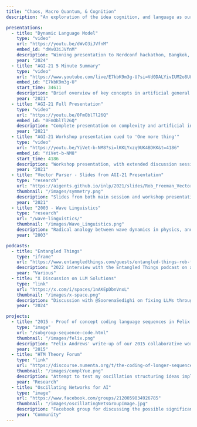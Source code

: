 ```yaml
---
title: "Chaos, Macro Quantum, & Cognition"
description: "An exploration of the idea cognition, and language as our best window into cognition, are a dynamic expansion of the world, not a compression of the world."

presentations:
  - title: "Dynamic Language Model"
    type: "video"
    url: "https://youtu.be/dWvO3iJVfnM"
    embed_id: "dWvO3iJVfnM"
    description: "Winning presentation to Nerdconf hackathon, Bangkok, 2024. Exploring dynamic approaches to language modeling"
    year: "2024"
  - title: "AGI-21 5 Minute Summary"
    type: "video"
    url: "https://www.youtube.com/live/E7kbK9m3g-U?si=Vd0DALYivIUM2o8U&t=34611"
    embed_id: "E7kbK9m3g-U"
    start_time: 34611
    description: "Brief overview of key concepts in artificial general intelligence research"
    year: "2021"
  - title: "AGI-21 Full Presentation"
    type: "video"
    url: "https://youtu.be/0FmOblTl26Q"
    embed_id: "0FmOblTl26Q"
    description: "Complete presentation on complexity and artificial intelligence"
    year: "2021"
  - title: "AGI-21 Workshop presentation cued to 'One more thing'"
    type: "video"
    url: "https://youtu.be/YiVet-b-NM8?si=lKKLYxzq9UK4BDKK&t=4186"
    embed_id: "YiVet-b-NM8"
    start_time: 4186
    description: "Workshop presentation, with extended discussion session"
    year: "2021"
  - title: "Vector Parser - Slides from AGI-21 Presentation"
    type: "research"
    url: "https://aigents.github.io/inlp/2021/slides/Rob_Freeman_Vector_Parser.pdf"
    thumbnail: "/images/symmetry.png"
    description: "Slides from both main session and workshop presentations"
    year: "2021"
  - title: "2003 - Wave Linguistics"
    type: "research"
    url: "/wave-linguistics/"
    thumbnail: "/images/Wave_Linguistics.png"
    description: "Radical analogy between wave dynamics in physics, and linguistic category. Presentation made to Nik Kasabov's research group at AUT, Auckland, NZ, 2003."
    year: "2003"

podcasts:
  - title: "Entangled Things"
    type: "iframe"
    url: "https://www.entangledthings.com/guests/entangled-things-rob-freeman"
    description: "2022 interview with the Entangled Things podcast on a (macro) quantum interpretation of different assemblies of data"
    year: "Various"
  - title: "X Discussion on LLM Solutions"
    type: "link"
    url: "https://x.com/i/spaces/1nAKEpDbnVnxL"
    thumbnail: "/images/x-space.png"
    description: "Discussion with @SoorenaSedighi on fixing LLMs through contradictory meaning, synchronous oscillations, and alternative approaches to AI. <a href=\"https://x.com/i/spaces/1nAKEpDbnVnxL\" target=\"_blank\">Audio version</a> (starts at 3 minutes)"
    year: "2024"

projects:
  - title: "2015 - Proof of concept coding language sequences in Felix's Clojure port of Jeff Hawkins' CLA sequence coding network"
    type: "image"
    url: "/subgroup-sequence-code.html"
    thumbnail: "/images/felix.png"
    description: "Felix Andrews' write-up of our 2015 collaborative work on sequence coding using HTM principles. Trying to find ways to implement ad-hoc clustering of network representations of sequences"
    year: "2015"
  - title: "HTM Theory Forum"
    type: "link"
    url: "https://discourse.numenta.org/t/the-coding-of-longer-sequences-in-htm-sdrs/10597/27"
    thumbnail: "/images/complYue.png"
    description: "Attempt to test my oscillation structuring ideas implemented as a Github project by Compl Yue in 2023. Discussions on Jeff Hawkins' HTM Theory forum"
    year: "Research"
  - title: "Oscillating Networks for AI"
    type: "image"
    url: "https://www.facebook.com/groups/2120059834926785"
    thumbnail: "/images/oscillatingNetsGroupImage.jpg"
    description: "Facebook group for discussing the possible significance of oscillating networks for artificial intelligence"
    year: "Community"
---
```

